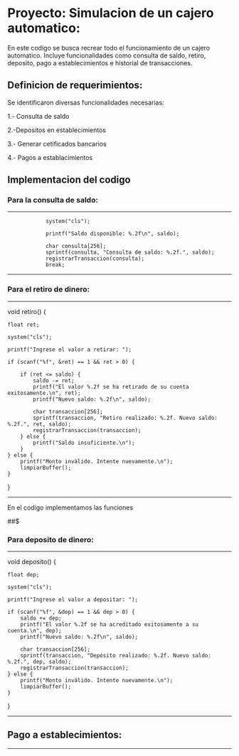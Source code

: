 # Proyecto: Simulacion de un cajero automatico:

En este codigo se busca recrear todo el funcionamiento de un cajero automatico. Incluye funcionalidades como consulta de saldo, retiro, deposito, pago a establecimientos e historial de transacciones.

## Definicion de requerimientos:

Se identificaron diversas funcionalidades necesarias:

1.- Consulta de saldo

2.-Depositos en establecimientos

3.- Generar cetificados bancarios

4.- Pagos a establacimientos

## Implementacion del codigo

### Para la consulta de saldo:

____________________________________________________________________________________________

				system("cls");

				printf("Saldo disponible: %.2f\n", saldo);
				
				char consulta[256];
				sprintf(consulta, "Consulta de saldo: %.2f.", saldo);
				registrarTransaccion(consulta);
				break;

____________________________________________________________________________________________


### Para el retiro de dinero:

____________________________________________________________________________________________
void retiro() {

	float ret;
 
	system("cls");
 
	printf("Ingrese el valor a retirar: ");
 
	if (scanf("%f", &ret) == 1 && ret > 0) {
 
		if (ret <= saldo) {
			saldo -= ret;
			printf("El valor %.2f se ha retirado de su cuenta exitosamente.\n", ret);
			printf("Nuevo saldo: %.2f\n", saldo);
			
			char transaccion[256];
			sprintf(transaccion, "Retiro realizado: %.2f. Nuevo saldo: %.2f.", ret, saldo);
			registrarTransaccion(transaccion);
		} else {
			printf("Saldo insuficiente.\n");
		}
	} else {
		printf("Monto inválido. Intente nuevamente.\n");
		limpiarBuffer();
	}
}
____________________________________________________________________________________________
En el codigo implementamos las funciones 

##$
### Para deposito de dinero:

____________________________________________________________________________________________

void deposito() {

	float dep;
 
	system("cls");
 
	printf("Ingrese el valor a depositar: ");
 
	if (scanf("%f", &dep) == 1 && dep > 0) {
		saldo += dep;
		printf("El valor %.2f se ha acreditado exitosamente a su cuenta.\n", dep);
		printf("Nuevo saldo: %.2f\n", saldo);
		
		char transaccion[256];
		sprintf(transaccion, "Depósito realizado: %.2f. Nuevo saldo: %.2f.", dep, saldo);
		registrarTransaccion(transaccion);
	} else {
		printf("Monto inválido. Intente nuevamente.\n");
		limpiarBuffer();
	}
}
____________________________________________________________________________________________
## Pago a establecimientos:

____________________________________________________________________________________________
